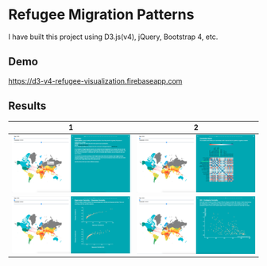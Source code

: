 # Refugee Migration Patterns

I have built this project using D3.js(v4), jQuery, Bootstrap 4, etc.

## Demo
https://d3-v4-refugee-visualization.firebaseapp.com

## Results
1|2
:---:|:--:
![](git-images/1.png)|![](git-images/2.png)
![](git-images/3.png)|![](git-images/4.png)
